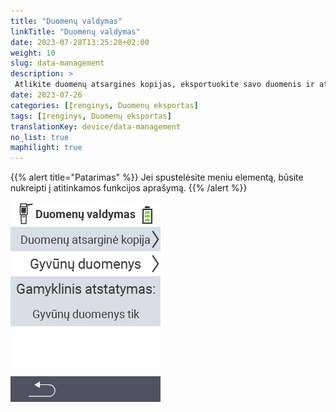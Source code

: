 ```yaml
---
title: "Duomenų valdymas"
linkTitle: "Duomenų valdymas"
date: 2023-07-28T13:25:28+02:00
weight: 10
slug: data-management
description: >
 Atlikite duomenų atsargines kopijas, eksportuokite savo duomenis ir atstatykite įrenginį
date: 2023-07-26
categories: [Įrenginys, Duomenų eksportas]
tags: [Įrenginys, Duomenų eksportas]
translationKey: device/data-management
no_list: true
maphilight: true
---
```

{{% alert title="Patarimas" %}}
Jei spustelėsite meniu elementą, būsite nukreipti į atitinkamos funkcijos aprašymą.
{{% /alert %}}

<img src="menu.png" alt="VitalControl Duomenų valdymas" title="Duomenų valdymas" usemap="#workmap" class="maphilight" />

<map name="workmap">
  <area shape="rect" coords="2,40,238,80" alt="Duomenų atsarginė kopija" title="Instrukcijas, kaip sukurti atsarginę kopiją, rasite čia&#10;Pelės spustelėjimas: atidaryti dokumentaciją" href="/en/docs/device/data-management/data-backup/">

  <area shape="rect" coords="2,80,238,120" alt="Gyvūnų duomenys" title="Instrukcijas, kaip atkurti atsarginę kopiją, rasite čia&#10;Pelės spustelėjimas: atidaryti dokumentaciją" href="/en/docs/device/data-management/animal-data/">

  <area shape="rect" coords="2,120,238,200" alt="Gamyklinis atstatymas" title="Visą informaciją ir instrukcijas, kaip atstatyti įrenginį ir gyvūnų duomenis, rasite čia&#10;Pelės spustelėjimas: atidaryti dokumentaciją" href="/en/docs/reset/">

  <area shape="rect" coords="2,282,120,319" alt="Atgal" title="Visą informaciją ir instrukcijas, kaip eksportuoti gyvūnų duomenis, rasite čia&#10;Pelės spustelėjimas: atidaryti dokumentaciją" href="/en/docs/device/">
</map>
